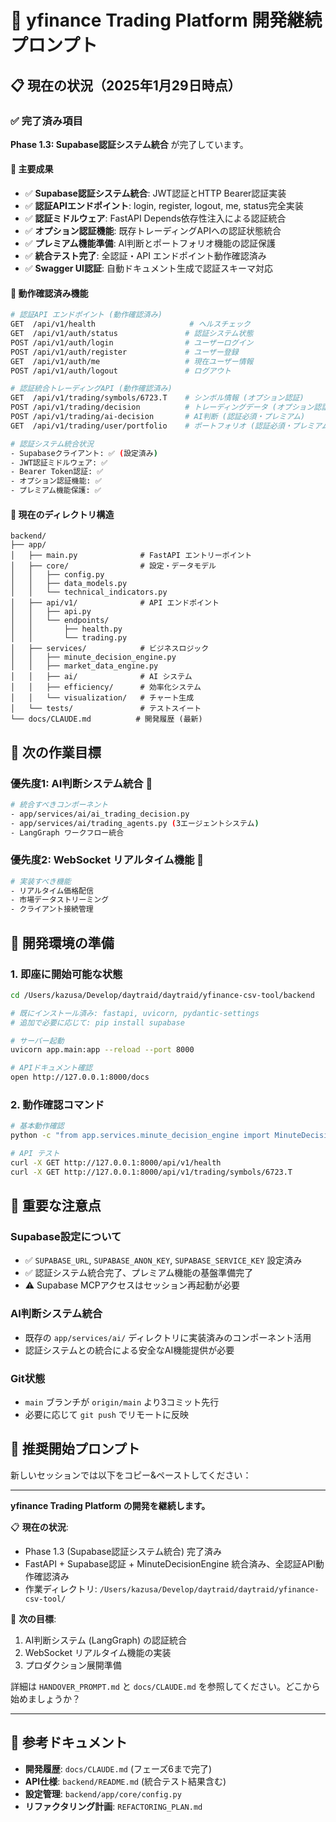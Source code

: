 # 🚀 yfinance Trading Platform 開発継続プロンプト

## 📋 現在の状況（2025年1月29日時点）

### ✅ 完了済み項目
**Phase 1.3: Supabase認証システム統合** が完了しています。

#### 🎯 主要成果
- ✅ **Supabase認証システム統合**: JWT認証とHTTP Bearer認証実装
- ✅ **認証APIエンドポイント**: login, register, logout, me, status完全実装
- ✅ **認証ミドルウェア**: FastAPI Depends依存性注入による認証統合
- ✅ **オプション認証機能**: 既存トレーディングAPIへの認証状態統合
- ✅ **プレミアム機能準備**: AI判断とポートフォリオ機能の認証保護
- ✅ **統合テスト完了**: 全認証・API エンドポイント動作確認済み
- ✅ **Swagger UI認証**: 自動ドキュメント生成で認証スキーマ対応

#### 🔧 動作確認済み機能
```bash
# 認証API エンドポイント (動作確認済み)
GET  /api/v1/health                     # ヘルスチェック
GET  /api/v1/auth/status               # 認証システム状態
POST /api/v1/auth/login                # ユーザーログイン
POST /api/v1/auth/register             # ユーザー登録  
GET  /api/v1/auth/me                   # 現在ユーザー情報
POST /api/v1/auth/logout               # ログアウト

# 認証統合トレーディングAPI (動作確認済み)
GET  /api/v1/trading/symbols/6723.T    # シンボル情報 (オプション認証)
POST /api/v1/trading/decision          # トレーディングデータ (オプション認証)
POST /api/v1/trading/ai-decision       # AI判断 (認証必須・プレミアム)
GET  /api/v1/trading/user/portfolio    # ポートフォリオ (認証必須・プレミアム)

# 認証システム統合状況
- Supabaseクライアント: ✅ (設定済み)
- JWT認証ミドルウェア: ✅
- Bearer Token認証: ✅
- オプション認証機能: ✅
- プレミアム機能保護: ✅
```

#### 📁 現在のディレクトリ構造
```
backend/
├── app/
│   ├── main.py              # FastAPI エントリーポイント
│   ├── core/                # 設定・データモデル
│   │   ├── config.py
│   │   ├── data_models.py
│   │   └── technical_indicators.py
│   ├── api/v1/              # API エンドポイント
│   │   ├── api.py
│   │   └── endpoints/
│   │       ├── health.py
│   │       └── trading.py
│   ├── services/            # ビジネスロジック
│   │   ├── minute_decision_engine.py
│   │   ├── market_data_engine.py
│   │   ├── ai/              # AI システム
│   │   ├── efficiency/      # 効率化システム
│   │   └── visualization/   # チャート生成
│   └── tests/               # テストスイート
└── docs/CLAUDE.md          # 開発履歴 (最新)
```

## 🎯 次の作業目標

### 優先度1: AI判断システム統合 🤖
```bash
# 統合すべきコンポーネント
- app/services/ai/ai_trading_decision.py
- app/services/ai/trading_agents.py (3エージェントシステム)
- LangGraph ワークフロー統合
```

### 優先度2: WebSocket リアルタイム機能 📡
```bash
# 実装すべき機能
- リアルタイム価格配信
- 市場データストリーミング
- クライアント接続管理
```

## 🔧 開発環境の準備

### 1. 即座に開始可能な状態
```bash
cd /Users/kazusa/Develop/daytraid/daytraid/yfinance-csv-tool/backend

# 既にインストール済み: fastapi, uvicorn, pydantic-settings
# 追加で必要に応じて: pip install supabase

# サーバー起動
uvicorn app.main:app --reload --port 8000

# APIドキュメント確認
open http://127.0.0.1:8000/docs
```

### 2. 動作確認コマンド
```bash
# 基本動作確認
python -c "from app.services.minute_decision_engine import MinuteDecisionEngine; print('✅ Ready')"

# API テスト
curl -X GET http://127.0.0.1:8000/api/v1/health
curl -X GET http://127.0.0.1:8000/api/v1/trading/symbols/6723.T
```

## 🚨 重要な注意点

### Supabase設定について
- ✅ `SUPABASE_URL`, `SUPABASE_ANON_KEY`, `SUPABASE_SERVICE_KEY` 設定済み
- ✅ 認証システム統合完了、プレミアム機能の基盤準備完了
- ⚠️ Supabase MCPアクセスはセッション再起動が必要

### AI判断システム統合
- 既存の `app/services/ai/` ディレクトリに実装済みのコンポーネント活用
- 認証システムとの統合による安全なAI機能提供が必要

### Git状態
- `main` ブランチが `origin/main` より3コミット先行
- 必要に応じて `git push` でリモートに反映

## 💬 推奨開始プロンプト

新しいセッションでは以下をコピー&ペーストしてください：

---

**yfinance Trading Platform の開発を継続します。**

📋 **現在の状況**: 
- Phase 1.3 (Supabase認証システム統合) 完了済み
- FastAPI + Supabase認証 + MinuteDecisionEngine 統合済み、全認証API動作確認済み
- 作業ディレクトリ: `/Users/kazusa/Develop/daytraid/daytraid/yfinance-csv-tool/`

🎯 **次の目標**: 
1. AI判断システム (LangGraph) の認証統合
2. WebSocket リアルタイム機能の実装
3. プロダクション展開準備

詳細は `HANDOVER_PROMPT.md` と `docs/CLAUDE.md` を参照してください。どこから始めましょうか？

---

## 📖 参考ドキュメント

- **開発履歴**: `docs/CLAUDE.md` (フェーズ6まで完了)
- **API仕様**: `backend/README.md` (統合テスト結果含む)
- **設定管理**: `backend/app/core/config.py`
- **リファクタリング計画**: `REFACTORING_PLAN.md`